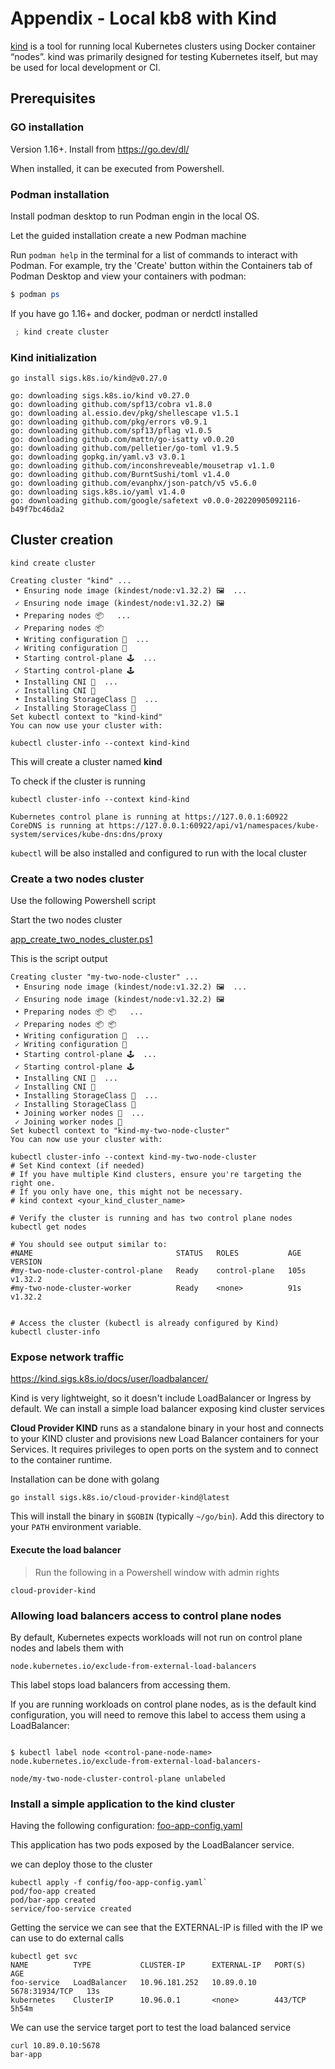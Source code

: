 # Appendix - Local kb8 with Kind

[kind](https://kind.sigs.k8s.io/ ) is a tool for running local Kubernetes clusters using Docker container “nodes”.
kind was primarily designed for testing Kubernetes itself, but may be used for local development or CI.

## Prerequisites 

### GO installation 

Version 1.16+. Install from https://go.dev/dl/

When installed, it can be executed from Powershell.

### Podman installation

Install podman desktop to run Podman engin in the local OS.

Let the guided installation create a new Podman machine

Run `podman help` in the terminal for a list of commands to interact with Podman. 
For example, try the 'Create' button within the Containers tab of Podman Desktop and view your containers with podman:
```powershell
$ podman ps
```

If you have go 1.16+ and docker, podman or nerdctl installed
 
```powershell
 ; kind create cluster
```

### Kind initialization

```shell
go install sigs.k8s.io/kind@v0.27.0

go: downloading sigs.k8s.io/kind v0.27.0
go: downloading github.com/spf13/cobra v1.8.0
go: downloading al.essio.dev/pkg/shellescape v1.5.1
go: downloading github.com/pkg/errors v0.9.1
go: downloading github.com/spf13/pflag v1.0.5
go: downloading github.com/mattn/go-isatty v0.0.20
go: downloading github.com/pelletier/go-toml v1.9.5
go: downloading gopkg.in/yaml.v3 v3.0.1
go: downloading github.com/inconshreveable/mousetrap v1.1.0
go: downloading github.com/BurntSushi/toml v1.4.0
go: downloading github.com/evanphx/json-patch/v5 v5.6.0
go: downloading sigs.k8s.io/yaml v1.4.0
go: downloading github.com/google/safetext v0.0.0-20220905092116-b49f7bc46da2
```

## Cluster creation

```shell
kind create cluster

Creating cluster "kind" ...
 • Ensuring node image (kindest/node:v1.32.2) 🖼  ...
 ✓ Ensuring node image (kindest/node:v1.32.2) 🖼
 • Preparing nodes 📦   ...
 ✓ Preparing nodes 📦
 • Writing configuration 📜  ...
 ✓ Writing configuration 📜
 • Starting control-plane 🕹️  ...
 ✓ Starting control-plane 🕹️
 • Installing CNI 🔌  ...
 ✓ Installing CNI 🔌
 • Installing StorageClass 💾  ...
 ✓ Installing StorageClass 💾
Set kubectl context to "kind-kind"
You can now use your cluster with:

kubectl cluster-info --context kind-kind
```

This will create a cluster named **kind**

To check if the cluster is running

```shell
kubectl cluster-info --context kind-kind

Kubernetes control plane is running at https://127.0.0.1:60922
CoreDNS is running at https://127.0.0.1:60922/api/v1/namespaces/kube-system/services/kube-dns:dns/proxy
```

`kubectl` will be also installed and configured to run with the local cluster

### Create a two nodes cluster

Use the following Powershell script

Start the two nodes cluster

[app_create_two_nodes_cluster.ps1](scripts%2Fapp_create_two_nodes_cluster.ps1)

This is the script output

```shell
Creating cluster "my-two-node-cluster" ...
 • Ensuring node image (kindest/node:v1.32.2) 🖼  ...
 ✓ Ensuring node image (kindest/node:v1.32.2) 🖼
 • Preparing nodes 📦 📦   ...
 ✓ Preparing nodes 📦 📦
 • Writing configuration 📜  ...
 ✓ Writing configuration 📜
 • Starting control-plane 🕹️  ...
 ✓ Starting control-plane 🕹️
 • Installing CNI 🔌  ...
 ✓ Installing CNI 🔌
 • Installing StorageClass 💾  ...
 ✓ Installing StorageClass 💾
 • Joining worker nodes 🚜  ...
 ✓ Joining worker nodes 🚜
Set kubectl context to "kind-my-two-node-cluster"
You can now use your cluster with:

kubectl cluster-info --context kind-my-two-node-cluster
# Set Kind context (if needed)
# If you have multiple Kind clusters, ensure you're targeting the right one.
# If you only have one, this might not be necessary.
# kind context <your_kind_cluster_name>

# Verify the cluster is running and has two control plane nodes
kubectl get nodes

# You should see output similar to:
#NAME                                STATUS   ROLES           AGE    VERSION
#my-two-node-cluster-control-plane   Ready    control-plane   105s   v1.32.2
#my-two-node-cluster-worker          Ready    <none>          91s    v1.32.2


# Access the cluster (kubectl is already configured by Kind)
kubectl cluster-info
```

### Expose network traffic 

https://kind.sigs.k8s.io/docs/user/loadbalancer/

Kind is very lightweight, so it doesn't include LoadBalancer or Ingress by default. 
We can install a simple load balancer exposing kind cluster services

**Cloud Provider KIND** runs as a standalone binary in your host and connects to your KIND cluster and provisions new Load Balancer containers for your Services. 
It requires privileges to open ports on the system and to connect to the container runtime.

Installation can be done with golang

```shell
go install sigs.k8s.io/cloud-provider-kind@latest
```

This will install the binary in `$GOBIN` (typically `~/go/bin`). 
Add this directory to your `PATH` environment variable.

#### Execute the load balancer

> Run the following in a Powershell window with admin rights

```shell
cloud-provider-kind
```

### Allowing load balancers access to control plane nodes
By default, Kubernetes expects workloads will not run on control plane nodes and labels them with 

`node.kubernetes.io/exclude-from-external-load-balancers`

This label stops load balancers from accessing them.

If you are running workloads on control plane nodes, as is the default kind configuration, you will need to remove this label to access them using a LoadBalancer:

```shell

$ kubectl label node <control-pane-node-name> node.kubernetes.io/exclude-from-external-load-balancers-

node/my-two-node-cluster-control-plane unlabeled
```


### Install a simple application to the kind cluster

Having the following configuration:
[foo-app-config.yaml](config%2Ffoo-app-config.yaml)

This application has two pods exposed by the LoadBalancer service.

we can deploy those to the cluster

```shell
kubectl apply -f config/foo-app-config.yaml`
pod/foo-app created
pod/bar-app created
service/foo-service created
```

Getting the service we can see that the EXTERNAL-IP is filled with the IP we can use to do external calls

```shell
kubectl get svc
NAME          TYPE           CLUSTER-IP      EXTERNAL-IP   PORT(S)          AGE
foo-service   LoadBalancer   10.96.181.252   10.89.0.10    5678:31934/TCP   13s
kubernetes    ClusterIP      10.96.0.1       <none>        443/TCP          5h54m
```

We can use the service target port to test the load balanced service

```shell
curl 10.89.0.10:5678
bar-app
```

